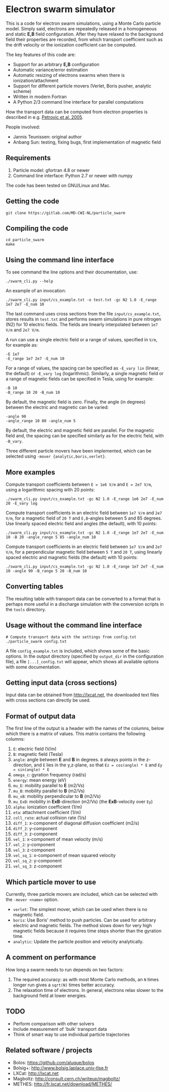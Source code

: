 # Electron swarm simulator

This is a code for electron swarm simulations, using a Monte Carlo particle
model. Simply said, electrons are repeatedly released in a homogeneous and
static **E,B** field configuration. After they have relaxed to the background
field their properties are recorded, from which transport coefficient such as
the drift velocity or the ionization coefficient can be computed.

The key features of this code are:

* Support for an arbitrary **E,B** configuration
* Automatic variance/error estimation
* Automatic resizing of electrons swarms when there is ionization/attachment
* Support for different particle movers (Verlet, Boris pusher, analytic scheme)
* Written in modern Fortran
* A Python 2/3 command line interface for parallel computations

How the transport data can be computed from electron properties is described in
e.g. [Petrovic et al. 2005](http://dx.doi.org/10.1088/0022-3727/38/16/032).

People involved:

* Jannis Teunissen: original author
* Anbang Sun: testing, fixing bugs, first implementation of magnetic field

## Requirements

1. Particle model: gfortran 4.8 or newer
2. Command line interface: Python 2.7 or newer with numpy

The code has been tested on GNU/Linux and Mac.

## Getting the code

    git clone https://gitlab.com/MD-CWI-NL/particle_swarm

## Compiling the code

    cd particle_swarm
    make

## Using the command line interface

To see command the line options and their documentation, use:

    ./swarm_cli.py --help

An example of an invocation:

    ./swarm_cli.py input/cs_example.txt -o test.txt -gc N2 1.0 -E_range 1e7 2e7 -E_num 10

The last command uses cross sections from the file `input/cs_example.txt`,
stores results in `test.txt` and performs swarm simulations in pure nitrogen
(N2) for 10 electric fields. The fields are linearly interpolated between `1e7
V/m` and `2e7 V/m`.

A run can use a single electric field or a range of values, specified in `V/m`,
for example as:

    -E 1e7
    -E_range 1e7 2e7 -E_num 10

For a range of values, the spacing can be specified as `-E_vary lin` (linear,
the default) or `-E_vary log` (logarithmic). Similarly, a single magnetic field
or a range of magnetic fields can be specified in Tesla, using for example:

    -B 10
    -B_range 10 20 -B_num 10

By default, the magnetic field is zero. Finally, the angle (in degrees) between
the electric and magnetic can be varied:

    -angle 90
    -angle_range 10 80 -angle_num 5

By default, the electric and magnetic field are parallel. For the magnetic field
and, the spacing can be specified similarly as for the electric field,
with `-B_vary`.

Three different particle movers have been implemented, which can be selected
using `-mover {analytic,boris,verlet}`.

## More examples

Compute transport coefficients between `E = 1e6 V/m` and `E = 2e7 V/m`, using a
logarithmic spacing with 20 points:

    ./swarm_cli.py input/cs_example.txt -gc N2 1.0 -E_range 1e6 2e7 -E_num 20 -E_vary log

Compute transport coefficients in an electric field between `1e7 V/m` and `2e7
V/m`, for a magnetic field of `20 T` and `E,B`-angles between 5 and 85 degrees.
Use linearly spaced electric field and angles (the default), with 10 points:

    ./swarm_cli.py input/cs_example.txt -gc N2 1.0 -E_range 1e7 2e7 -E_num 10 -B 20 -angle_range 5 85 -angle_num 10

Compute transport coefficients in an electric field between `1e7 V/m` and `2e7
V/m`, for a perpendicular magnetic field between `5 T` and `20 T`, using
linearly spaced electric and magnetic fields (the default) with 10 points:

    ./swarm_cli.py input/cs_example.txt -gc N2 1.0 -E_range 1e7 2e7 -E_num 10 -angle 90 -B_range 5 20 -B_num 10

## Converting tables

The resulting table with transport data can be converted to a format that is
perhaps more useful in a discharge simulation with the conversion scripts in the
`tools` directory.

## Usage without the command line interface

    # Compute transport data with the settings from config.txt
    ./particle_swarm config.txt

A file `config_example.txt` is included, which shows some of the basic options.
In the output directory (specified by `output_dir` in the configuration file), a
file `[...]_config.txt` will appear, which shows all available options with some
documentation.

## Getting input data (cross sections)

Input data can be obtained from http://lxcat.net, the downloaded text files with
cross sections can directly be used.

## Format of output data

The first line of the output is a header with the names of the columns, below
which there is a matrix of values. This matrix contains the following columns:

1. `E`: electric field (V/m)
2. `B`: magnetic field (Tesla)
3. `angle`: angle between **E** and **B** in degrees. `B` always points in the z-direction, and `E` lies in the y,z-plane, so that `Ez = cos(angle) * E` and `Ey = sin(angle) * E`
4. `omega_c`: gyration frequency (rad/s)
5. `energy`: mean energy (eV)
6. `mu_E`: mobility parallel to **E** (m2/Vs)
7. `mu_B`: mobility parallel to **B** (m2/Vs)
8. `mu_xB`: mobility perpendicular to **B** (m2/Vs)
9. `mu_ExB`: mobility in **ExB**-direction (m2/Vs) (the **ExB**-velocity over `Ey`)
10. `alpha`: ionization coefficient (1/m)
11. `eta`: attachment coefficient (1/m)
12. `coll_rate`: actual collision rate (1/s)
13. `diff_1`: x-component of diagonal diffusion coefficient (m2/s)
14. `diff_2`: y-component
15. `diff_3`: z-component
16. `vel_1`: x-component of mean velocity (m/s)
17. `vel_2`: y-component
18. `vel_3`: z-component
19. `vel_sq_1`: x-component of mean squared velocity
20. `vel_sq_2`: y-component
21. `vel_sq_3`: z-component

## Which particle mover to use

Currently, three particle movers are included, which can be selected with the
`-mover <name>` option.

* `verlet`: The simplest mover, which can be used when there is no magnetic
  field.
* `boris`: Use Boris' method to push particles. Can be used for arbitrary
  electric and magnetic fields. The method slows down for very high magnetic
  fields because it requires time steps shorter than the gyration time.
* `analytic`: Update the particle position and velocity analytically.

## A comment on performance

How long a swarm needs to run depends on two factors:

1. The required accuracy: as with most Monte Carlo methods, an `N` times longer
   run gives a `sqrt(N)` times better accuracy.
2. The relaxation time of electrons. In general, electrons relax slower to the
   background field at lower energies.

## TODO

* Perform comparison with other solvers
* Include measurement of 'bulk' transport data
* Think of smart way to use individual particle trajectories

## Related software / projects

* Bolos: https://github.com/aluque/bolos
* Bolsig+: http://www.bolsig.laplace.univ-tlse.fr
* LXCat: http://lxcat.net
* Magboltz: http://consult.cern.ch/writeup/magboltz/
* METHES: http://fr.lxcat.net/download/METHES/
